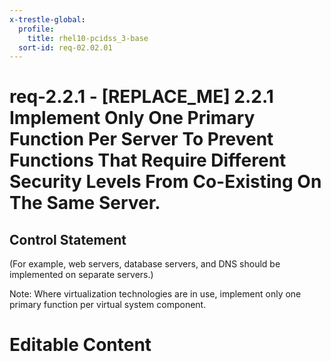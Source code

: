```yaml
---
x-trestle-global:
  profile:
    title: rhel10-pcidss_3-base
  sort-id: req-02.02.01
---
```


# req-2.2.1 - \[REPLACE_ME\] 2.2.1 Implement Only One Primary Function Per Server To Prevent Functions That Require Different Security Levels From Co-Existing On The Same Server.

## Control Statement

(For example, web servers, database servers, and DNS should be implemented
on separate servers.)

Note: Where virtualization technologies are in use, implement only
one primary function per virtual system component.

# Editable Content

<!-- Make additions and edits below -->
<!-- The above represents the contents of the control as received by the profile, prior to additions. -->
<!-- If the profile makes additions to the control, they will appear below. -->
<!-- The above markdown may not be edited but you may edit the content below, and/or introduce new additions to be made by the profile. -->
<!-- If there is a yaml header at the top, parameter values may be edited. Use --set-parameters to incorporate the changes during assembly. -->
<!-- The content here will then replace what is in the profile for this control, after running profile-assemble. -->
<!-- The current profile has no added parts for this control, but you may add new ones here. -->
<!-- Each addition must have a heading either of the form ## Control my_addition_name -->
<!-- or ## Part a. (where the a. refers to one of the control statement labels.) -->
<!-- "## Control" parts are new parts added after the statement part. -->
<!-- "## Part" parts are new parts added into the top-level statement part with that label. -->
<!-- Subparts may be added with nested hash levels of the form ### My Subpart Name -->
<!-- underneath the parent ## Control or ## Part being added -->
<!-- See https://oscal-compass.github.io/compliance-trestle/tutorials/ssp_profile_catalog_authoring/ssp_profile_catalog_authoring for guidance. -->
